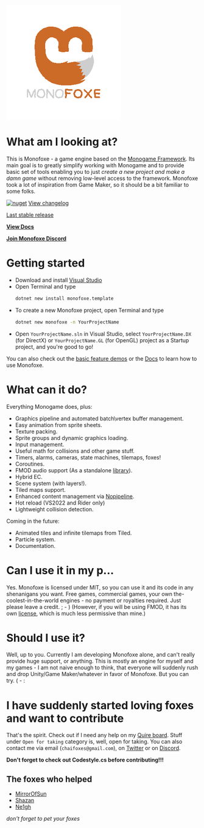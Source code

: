 ﻿![logo](logo/logo_transparent.png)

# What am I looking at?

This is Monofoxe - a game engine based on the [Monogame Framework](http://monogame.net).
Its main goal is to greatly simplify working with Monogame and to provide basic set of tools
enabling you to just *create a new project and make a damn game* without removing low-level access to the framework.
Monofoxe took a lot of inspiration from Game Maker, so it should be a bit familiar to some folks.

[![nuget](https://badgen.net/nuget/v/Monofoxe.Engine?icon=nuget)](https://www.nuget.org/packages/Monofoxe.Engine) [View changelog](/CHANGELOG.md)

[Last stable release](https://github.com/Martenfur/Monofoxe/releases/latest)

[**View Docs**](Docs/README.md)

[**Join Monofoxe Discord**](https://discord.gg/F9tPYaD)

# Getting started

- Download and install [Visual Studio](https://visualstudio.microsoft.com/)
- Open Terminal and type
  ```bash
  dotnet new install monofoxe.template
  ```
- To create a new Monofoxe project, open Terminal and type
  ```bash
  dotnet new monofoxe -n YourProjectName
  ```
- Open `YourProjectName.sln` in Visual Studio, select `YourProjectName.DX` (for DirectX) or `YourProjectName.GL` (for OpenGL) project as a Startup project, and you're good to go!

You can also check out the [basic feature demos](Samples/) or the [Docs](Docs/README.md) to learn how to use Monofoxe.

# What can it do?

Everything Monogame does, plus:

* Graphics pipeline and automated batch\vertex buffer management.
* Easy animation from sprite sheets.
* Texture packing.
* Sprite groups and dynamic graphics loading.
* Input management.
* Useful math for collisions and other game stuff.
* Timers, alarms, cameras, state machines, tilemaps, foxes!
* Coroutines.
* FMOD audio support (As a standalone [library](https://github.com/Martenfur/FmodForFoxes/)).
* Hybrid EC.
* Scene system (with layers!).
* Tiled maps support.
* Enhanced content management via [Nopipeline](https://github.com/Martenfur/Nopipeline).
* Hot reload (VS2022 and Rider only)
* Lightweight collision detection.

Coming in the future:

* Animated tiles and infinite tilemaps from Tiled.
* Particle system.
* Documentation.

# Can I use it in my p...

Yes. Monofoxe is licensed under MIT, so you can use it and its code in any shenanigans you want. Free games, commercial games, your own the-coolest-in-the-world engines - no payment or royalties required. Just please leave a credit. ; - )
(However, if you will be using FMOD, it has its own [license](https://fmod.com/licensing#faq), which is much less permissive than mine.)

# Should I use it?

Well, up to you. Currently I am developing Monofoxe alone, and can't really provide huge support, or anything. This is mostly an engine for myself and my games - I am not naive enough to think, that everyone will suddenly rush and drop Unity/Game Maker/whatever in favor of Monofoxe. But you can try. ( - :

# I have suddenly started loving foxes and want to contribute

That's the spirit. Check out if I need any help on my [Quire board](https://quire.io/w/Monofoxe/?board=Monofoxe). Stuff under `Open for taking` category is, well, open for taking. You can also contact me via email (`chaifoxes@gmail.com`), on [Twitter](https://twitter.com/the_fox_society) or on [Discord](https://discord.gg/F9tPYaD).

**Don't forget to check out Codestyle.cs before contributing!!!**

## The foxes who helped

- [MirrorOfSun](https://github.com/MirrorOfSUn)
- [Shazan](https://bitbucket.org/%7B07c29368-d971-4ab1-8ec5-1a89d56bfa43%7D/)
- [Ne1gh](https://github.com/Ne1gh-RR)

*don't forget to pet your foxes*
